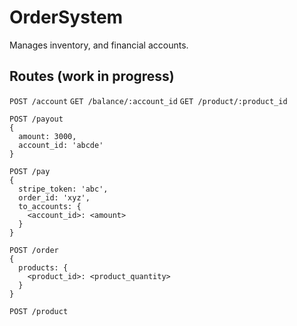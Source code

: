 # OrderSystem

Manages inventory, and financial accounts.

## Routes (work in progress)

`POST /account`
`GET /balance/:account_id`
`GET /product/:product_id`

```
POST /payout
{
  amount: 3000,
  account_id: 'abcde'
}
```

```
POST /pay
{
  stripe_token: 'abc',
  order_id: 'xyz',
  to_accounts: {
    <account_id>: <amount>
  }
}
```

```
POST /order
{
  products: {
    <product_id>: <product_quantity>
  }
}
```

`POST /product`
